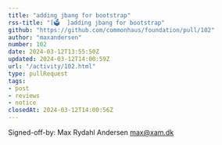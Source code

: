 ```yaml
---
title: "adding jbang for bootstrap"
rss-title: "[🗳️  ]adding jbang for bootstrap"
github: "https://github.com/commonhaus/foundation/pull/102"
author: "maxandersen"
number: 102
date: 2024-03-12T13:55:50Z
updated: 2024-03-12T14:00:59Z
url: "/activity/102.html"
type: pullRequest
tags:
- post
- reviews
- notice
closedAt: 2024-03-12T14:00:56Z
---
```

Signed-off-by: Max Rydahl Andersen <max@xam.dk>

<!-- If you create a pull request that modifies policies or bylaws,
the description will be used in an email to the announcement list.
Explain your changes and hook a reviewer... -->

